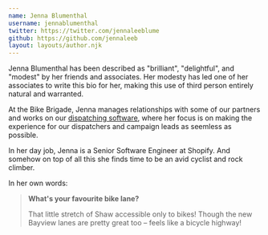 ```yaml
---
name: Jenna Blumenthal
username: jennablumenthal
twitter: https://twitter.com/jennaleeblume
github: https://github.com/jennaleeb
layout: layouts/author.njk
---
```


Jenna Blumenthal has been described as "brilliant", "delightful", and "modest" by her friends and associates. Her modesty has led one of her associates to write this bio for her, making this use of third person entirely natural and warranted.

At the Bike Brigade, Jenna manages relationships with some of our partners and works on our [dispatching software](https://github.com/bikebrigade/dispatch), where her focus is on making the experience for our dispatchers and campaign leads as seemless as possible.

In her day job, Jenna is a Senior Software Engineer at Shopify. And somehow on top of all this she finds time to be an avid cyclist and rock climber.

In her own words:

> **What's your favourite bike lane?**
>
> That little stretch of Shaw accessible only to bikes! Though the new Bayview lanes are pretty great too – feels like a bicycle highway!
